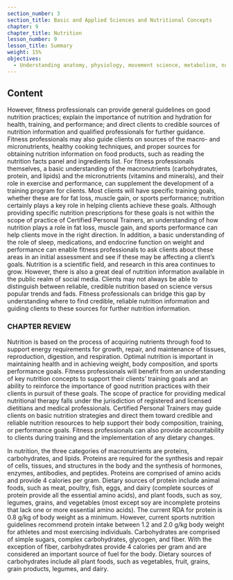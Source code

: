 ```yaml
---
section_number: 3
section_title: Basic and Applied Sciences and Nutritional Concepts
chapter: 9
chapter_title: Nutrition
lesson_number: 9
lesson_title: Summary
weight: 15%
objectives:
  - Understanding anatomy, physiology, movement science, metabolism, nutrition, and supplementation.
---
```


## Content
However, fitness professionals can provide general guidelines on good nutrition practices; explain the importance of nutrition and hydration for health, training, and performance; and direct clients to credible sources of nutrition information and qualified professionals for further guidance. Fitness professionals may also guide clients on sources of the macro- and micronutrients, healthy cooking techniques, and proper sources for obtaining nutrition information on food products, such as reading the nutrition facts panel and ingredients list. For fitness professionals themselves, a basic understanding of the macronutrients (carbohydrates, protein, and lipids) and the micronutrients (vitamins and minerals), and their role in exercise and performance, can supplement the development of a training program for clients. Most clients will have specific training goals, whether these are for fat loss, muscle gain, or sports performance; nutrition certainly plays a key role in helping clients achieve these goals. Although providing specific nutrition prescriptions for these goals is not within the scope of practice of Certified Personal Trainers, an understanding of how nutrition plays a role in fat loss, muscle gain, and sports performance can help clients move in the right direction. In addition, a basic understanding of the role of sleep, medications, and endocrine function on weight and performance can enable fitness professionals to ask clients about these areas in an initial assessment and see if these may be affecting a client’s goals. Nutrition is a scientific field, and research in this area continues to grow. However, there is also a great deal of nutrition information available in the public realm of social media. Clients may not always be able to distinguish between reliable, credible nutrition based on science versus popular trends and fads. Fitness professionals can bridge this gap by understanding where to find credible, reliable nutrition information and guiding clients to these sources for further nutrition information.

### CHAPTER REVIEW

Nutrition is based on the process of acquiring nutrients through food to support energy requirements for growth, repair, and maintenance of tissues, reproduction, digestion, and respiration. Optimal nutrition is important in maintaining health and in achieving weight, body composition, and sports performance goals. Fitness professionals will benefit from an understanding of key nutrition concepts to support their clients’ training goals and an ability to reinforce the importance of good nutrition practices with their clients in pursuit of these goals. The scope of practice for providing medical nutritional therapy falls under the jurisdiction of registered and licensed dietitians and medical professionals. Certified Personal Trainers may guide clients on basic nutrition strategies and direct them toward credible and reliable nutrition resources to help support their body composition, training, or performance goals. Fitness professionals can also provide accountability to clients during training and the implementation of any dietary changes.

In nutrition, the three categories of macronutrients are proteins, carbohydrates, and lipids. Proteins are required for the synthesis and repair of cells, tissues, and structures in the body and the synthesis of hormones, enzymes, antibodies, and peptides. Proteins are comprised of amino acids and provide 4 calories per gram. Dietary sources of protein include animal foods, such as meat, poultry, fish, eggs, and dairy (complete sources of protein provide all the essential amino acids), and plant foods, such as soy, legumes, grains, and vegetables (most except soy are incomplete proteins that lack one or more essential amino acids). The current RDA for protein is 0.8 g/kg of body weight as a minimum. However, current sports nutrition guidelines recommend protein intake between 1.2 and 2.0 g/kg body weight for athletes and most exercising individuals. Carbohydrates are comprised of simple sugars, complex carbohydrates, glycogen, and fiber. With the exception of fiber, carbohydrates provide 4 calories per gram and are considered an important source of fuel for the body. Dietary sources of carbohydrates include all plant foods, such as vegetables, fruit, grains, grain products, legumes, and dairy.